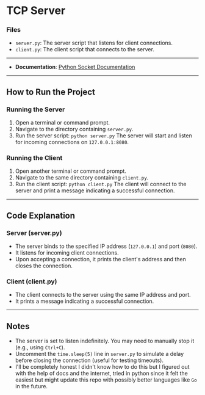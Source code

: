 # TCP Server

### Files

- `server.py`: The server script that listens for client connections.
- `client.py`: The client script that connects to the server.
---

- **Documentation**: [Python Socket Documentation](https://docs.python.org/3/library/socket.html)

---

## How to Run the Project
### Running the Server
1. Open a terminal or command prompt.
2. Navigate to the directory containing `server.py`.
3. Run the server script:
  ``` python server.py ```
   The server will start and listen for incoming connections on `127.0.0.1:8080`.
### Running the Client

1. Open another terminal or command prompt.
2. Navigate to the same directory containing `client.py`.
3. Run the client script:
   ``` python client.py ```
   The client will connect to the server and print a message indicating a successful connection.
---
## Code Explanation
### Server (server.py)
- The server binds to the specified IP address (`127.0.0.1`) and port (`8080`).
- It listens for incoming client connections.
- Upon accepting a connection, it prints the client's address and then closes the connection.
### Client (client.py)
- The client connects to the server using the same IP address and port.
- It prints a message indicating a successful connection.
---

## Notes
- The server is set to listen indefinitely. You may need to manually stop it (e.g., using `Ctrl+C`).
- Uncomment the `time.sleep(5)` line in `server.py` to simulate a delay before closing the connection (useful for testing timeouts).
- I'll be completely honest I didn't know how to do this but I figured out with the help of docs and the internet, tried in python since it felt the easiest but might update this repo with possibly better languages like `Go` in the future.
